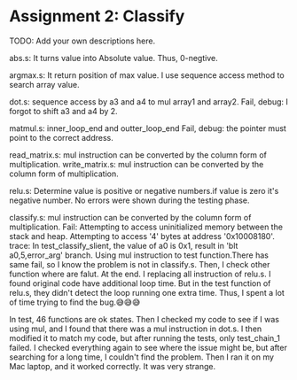 # Assignment 2: Classify

TODO: Add your own descriptions here.


abs.s: It turns value into Absolute value. Thus, 0-negtive.

argmax.s: It return position of max value. I use sequence access method to search array value.

dot.s: sequence access by a3 and a4 to mul array1 and array2.
Fail, debug: I forgot to shift a3 and  a4 by 2.


matmul.s: inner_loop_end and outter_loop_end
Fail, debug: the pointer must point to the correct address.


read_matrix.s: mul instruction can be converted by the column form of multiplication.
write_matrix.s: mul instruction can be converted by the column form of multiplication.


relu.s: Determine value is positive or negative numbers.if value is zero it's negative number.
No errors were shown during the testing phase.


classify.s: mul instruction can be converted by the column form of multiplication.
Fail: Attempting to access uninitialized memory between the stack and heap. Attempting to access '4' bytes at address '0x10008180'.
trace: In test_classify_slient, the value of a0 is 0x1, result in 'blt a0,5,error_arg' branch.
Using mul instruction to test function.There has same fail, so I know the problem is not in classify.s.
Then, I check other function where are falut.
At the end. I replacing all instruction of relu.s. I found original code have additional loop time.
But in the test function of relu.s, they didn't detect the loop running one extra time.
Thus, I spent a lot of time trying to find the bug.😅😅😅


In test, 46 functions are ok states.
Then I checked my code to see if I was using mul, and I found that there was a mul instruction in dot.s. I then modified it to match my code, but after running the tests, only test_chain_1 failed. I checked everything again to see where the issue might be, but after searching for a long time, I couldn't find the problem. Then I ran it on my Mac laptop, and it worked correctly. It was very strange.